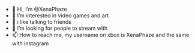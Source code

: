 - 👋 Hi, I’m @XenaPhaze
- 👀 I’m interested in video games and art
- 🌱 i like talking to friends
- 💞️ I’m looking for people to stream with
- 📫 How to reach me, my username on xbox is XenaPhaze and the same with instagram

<!---
XenaPhaze/XenaPhaze is a ✨ special ✨ repository because its `README.md` (this file) appears on your GitHub profile.
You can click the Preview link to take a look at your changes.
--->
